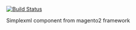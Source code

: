 [![Build Status](https://travis-ci.org/tobias-trozowski/magento-simplexml.svg?branch=master)](https://travis-ci.org/tobias-trozowski/magento-simplexml)

Simplexml component from magento2 framework
